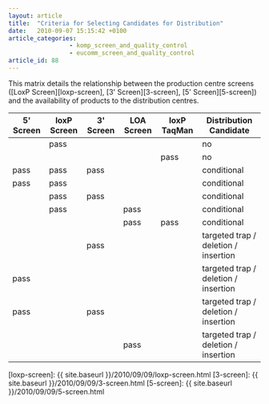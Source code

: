 ```yaml
---
layout: article
title:  "Criteria for Selecting Candidates for Distribution"
date:   2010-09-07 15:15:42 +0100
article_categories:
                 - komp_screen_and_quality_control
                 - eucomm_screen_and_quality_control
article_id: 88
---
```


This matrix details the relationship between the production centre screens ([LoxP Screen][loxp-screen], [3' Screen][3-screen], [5' Screen][5-screen]) and the availability of products to the distribution centres.

<div class="basic-table">

| 5' Screen | loxP Screen | 3' Screen |  LOA Screen | loxP TaqMan| Distribution Candidate |
|-----------|-------------|-----------|-------------|------------|------------------------|
|           | pass        |           |             |            |  no                    |
|           |             |           |             | pass       |  no                    |
| pass      | pass        | pass      |             |            |  conditional           |
| pass      | pass        |           |             |            |  conditional           |
|           | pass        | pass      |             |            |  conditional           |
|           | pass        |           | pass        |            |  conditional           |
|           |             |           | pass        | pass       |  conditional           |
|           |             | pass      |             |            | targeted trap / deletion / insertion |
| pass      |             |           |             |            | targeted trap / deletion / insertion |
| pass      |             |  pass     |             |            | targeted trap / deletion / insertion |
|           |             |           | pass        |            | targeted trap / deletion / insertion |

</div>

[loxp-screen]: {{ site.baseurl }}/2010/09/09/loxp-screen.html
[3-screen]: {{ site.baseurl }}/2010/09/09/3-screen.html
[5-screen]: {{ site.baseurl }}/2010/09/09/5-screen.html